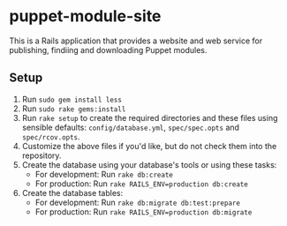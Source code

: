 puppet-module-site
==================

This is a Rails application that provides a website and web service for publishing, findiing and downloading Puppet modules.

Setup
-----

1. Run `sudo gem install less`
2. Run `sudo rake gems:install`
3. Run `rake setup` to create the required directories and these files using sensible defaults: `config/database.yml`, `spec/spec.opts` and `spec/rcov.opts`.
4. Customize the above files if you'd like, but do not check them into the repository.
5. Create the database using your database's tools or using these tasks:
    * For development: Run `rake db:create`
    * For production: Run `rake RAILS_ENV=production db:create`
6. Create the database tables:
    * For development: Run `rake db:migrate db:test:prepare`
    * For production: Run `rake RAILS_ENV=production db:migrate`

